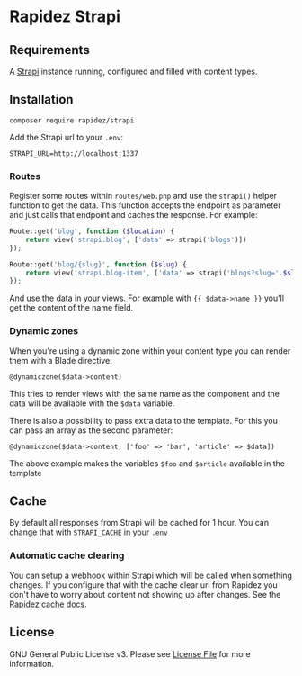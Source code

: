 # Rapidez Strapi

## Requirements

A [Strapi](https://strapi.io) instance running, configured and filled with content types.

## Installation

```
composer require rapidez/strapi
```

Add the Strapi url to your `.env`:
```
STRAPI_URL=http://localhost:1337
```

### Routes

Register some routes within `routes/web.php` and use the `strapi()` helper function to get the data. This function accepts the endpoint as parameter and just calls that endpoint and caches the response. For example:
```php
Route::get('blog', function ($location) {
    return view('strapi.blog', ['data' => strapi('blogs')])
});

Route::get('blog/{slug}', function ($slug) {
    return view('strapi.blog-item', ['data' => strapi('blogs?slug='.$slug)[0]])
});
```
And use the data in your views. For example with `{{ $data->name }}` you'll get the content of the name field.

### Dynamic zones

When you're using a dynamic zone within your content type you can render them with a Blade directive:
```
@dynamiczone($data->content)
```
This tries to render views with the same name as the component and the data will be available with the `$data` variable.

There is also a possibility to pass extra data to the template. For this you can pass an array as the second parameter:
```
@dynamiczone($data->content, ['foo' => 'bar', 'article' => $data])
```
The above example makes the variables `$foo` and `$article` available in the template

## Cache

By default all responses from Strapi will be cached for 1 hour. You can change that with `STRAPI_CACHE` in your `.env`

### Automatic cache clearing

You can setup a webhook within Strapi which will be called when something changes. If you configure that with the cache clear url from Rapidez you don't have to worry about content not showing up after changes. See the [Rapidez cache docs](https://docs.rapidez.io/0.x/cache.html).

## License

GNU General Public License v3. Please see [License File](LICENSE) for more information.
